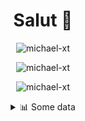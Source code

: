 <h1 align="center">Salut 👋</h1>

<p align="center"> <img src="https://komarev.com/ghpvc/?username=michael-xt" alt="michael-xt" /> 
</p>

<p align="center"><img align="center" src="https://github-readme-stats.vercel.app/api/top-langs/?username=michael-xt&layout=compact&theme=dark&show_icons=true" alt="michael-xt" /></p>
<p align="center"><img align="center" src="https://github-readme-stats.vercel.app/api?username=michael-xt&show_icons=true&theme=dark&show_icons=true" alt="michael-xt" /></p>

<details align="center"><summary>📊 Some data</summary>
<p>

<!--START_SECTION:waka-->
**🐱 My Github Data** 

> 🏆 109 Contributions in the Year 2021
 > 
> 📦 9.6 MB Used in Github's Storage 
 > 
> 🚫 Not Opted to Hire
 > 
> 📜 5 Public Repositories 
 > 
> 🔑 26 Private Repositories  
 > 
**I'm an Early 🐤** 

```text
🌞 Morning    90 commits     ███████░░░░░░░░░░░░░░░░░░   30.61% 
🌆 Daytime    86 commits     ███████░░░░░░░░░░░░░░░░░░   29.25% 
🌃 Evening    114 commits    █████████░░░░░░░░░░░░░░░░   38.78% 
🌙 Night      4 commits      ░░░░░░░░░░░░░░░░░░░░░░░░░   1.36%

```
📅 **I'm Most Productive on Wednesday** 

```text
Monday       26 commits     ██░░░░░░░░░░░░░░░░░░░░░░░   8.84% 
Tuesday      42 commits     ███░░░░░░░░░░░░░░░░░░░░░░   14.29% 
Wednesday    66 commits     █████░░░░░░░░░░░░░░░░░░░░   22.45% 
Thursday     50 commits     ████░░░░░░░░░░░░░░░░░░░░░   17.01% 
Friday       53 commits     ████░░░░░░░░░░░░░░░░░░░░░   18.03% 
Saturday     30 commits     ██░░░░░░░░░░░░░░░░░░░░░░░   10.2% 
Sunday       27 commits     ██░░░░░░░░░░░░░░░░░░░░░░░   9.18%

```


📊 **This Week I Spent My Time On** 

```text
🔥 Editors: 
VS Code                  3 hrs 26 mins       ████████████████░░░░░░░░░   64.47% 
Visual Studio            1 hr 53 mins        █████████░░░░░░░░░░░░░░░░   35.53%

💻 Operating System: 
Windows                  5 hrs 20 mins       █████████████████████████   100.0%

```

**I Mostly Code in JavaScript** 

```text
JavaScript               10 repos            █████████░░░░░░░░░░░░░░░░   35.71% 
Java                     8 repos             ███████░░░░░░░░░░░░░░░░░░   28.57% 
Vue                      3 repos             ██░░░░░░░░░░░░░░░░░░░░░░░   10.71% 
Lua                      2 repos             █░░░░░░░░░░░░░░░░░░░░░░░░   7.14% 
PHP                      1 repo              █░░░░░░░░░░░░░░░░░░░░░░░░   3.57%

```



 Last Updated on 25/06/2021
<!--END_SECTION:waka-->
</p>
